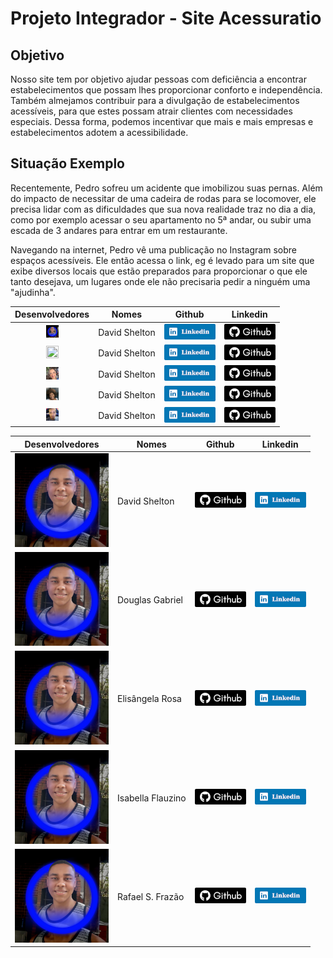 <style>
img.foto{
    width:20px;
    height: 20px
}
</style>

# Projeto Integrador - Site Acessuratio

## Objetivo
Nosso site tem por objetivo ajudar pessoas com deficiência a encontrar estabelecimentos que possam lhes proporcionar conforto e independência. Também almejamos contribuir para a divulgação de estabelecimentos acessíveis, para que estes possam atrair clientes com necessidades especiais. Dessa forma, podemos incentivar que mais e mais empresas e estabelecimentos adotem a acessibilidade.

## Situação Exemplo
Recentemente, Pedro sofreu um acidente que imobilizou suas pernas. Além do impacto de necessitar de uma cadeira de rodas para se locomover, ele precisa lidar com as dificuldades que sua nova realidade traz no dia a dia, como por exemplo acessar o seu apartamento no 5ª andar, ou subir uma escada de 3 andares para entrar em um restaurante.

Navegando na internet, Pedro vê uma publicação no Instagram sobre espaços acessíveis. Ele então acessa o link, eg é levado para um site que exibe diversos locais que estão preparados para proporcionar o que ele tanto desejava, um lugares onde ele não precisaria pedir a ninguém uma "ajudinha".


|Desenvolvedores                             |Nomes        |Github                                                                       | Linkedin| 
|:--------------------------------------------:|-------------|:---------------------------------------------------------------------------:|:-----------------------------------------------------------------------------------:|
|<img class="foto" src="arqs/foto_David.png">  |David Shelton|<a href="https://github.com/DavidSheltonSF"><img src="arqs/linkedin.png"></a>|<a href="https://www.linkedin.com/in/davidsheltonsf/"><img src="arqs/github.png"></a>|
|<img class="foto" src="arqs/foto_Douglas.png">|David Shelton|<a href="https://github.com/DavidSheltonSF"><img src="arqs/linkedin.png"></a>|<a href="https://www.linkedin.com/in/davidsheltonsf/"><img src="arqs/github.png"></a>|
|<img class="foto" src="arqs/foto_Elis.png">   |David Shelton|<a href="https://github.com/DavidSheltonSF"><img src="arqs/linkedin.png"></a>|<a href="https://www.linkedin.com/in/davidsheltonsf/"><img src="arqs/github.png"></a>|
|<img class="foto" src="arqs/foto_Isa.png">    |David Shelton|<a href="https://github.com/DavidSheltonSF"><img src="arqs/linkedin.png"></a>|<a href="https://www.linkedin.com/in/davidsheltonsf/"><img src="arqs/github.png"></a>|
|<img class="foto" src="arqs/foto_Rafael.png"> |David Shelton|<a href="https://github.com/DavidSheltonSF"><img src="arqs/linkedin.png"></a>|<a href="https://www.linkedin.com/in/davidsheltonsf/"><img src="arqs/github.png"></a>|




|Desenvolvedores|Nomes |Github| Linkedin| 
|:---------------------------------------:|-----------------|:-------------------------------------------------------------------:|:------------------------------------------------------------------------------------------------------:|
|<img src="arqs/foto_David.png">|David Shelton    |[![icone github](arqs/github.png)](https://github.com/DavidSheltonSF)|[![icone linkedin](arqs/linkedin.png)](https://www.linkedin.com/in/davidsheltonsf/)                     |
|<img src="arqs/foto_David.png">|Douglas Gabriel  |[![icone github](arqs/github.png)](https://github.com/dg2003gh)      |[![icone linkedin](arqs/linkedin.png)](https://www.linkedin.com/in/douglas-guimar%C3%A3es-691241263)    |
|<img src="arqs/foto_David.png">|Elisângela Rosa  |[![icone github](arqs/github.png)](https://github.com/ElisangelaRosa)|[![icone linkedin](arqs/linkedin.png)](https://www.linkedin.com/in/elis%C3%A2ngela-maria-rosa-da-silva/)|
|<img src="arqs/foto_David.png">|Isabella Flauzino|[![icone github](arqs/github.png)](https://github.com/IsaFlauzin0)   |[![icone linkedin](arqs/linkedin.png)](https://www.linkedin.com/in/isabellaflauzino/)                   |
|<img src="arqs/foto_David.png">|Rafael S. Frazão |[![icone github](arqs/github.png)](https://github.com/rafaelsfrazao) |[![icone github](arqs/linkedin.png)](https://www.linkedin.com/in/rafael-fraz%C3%A3o-b8aa38197/)         |


